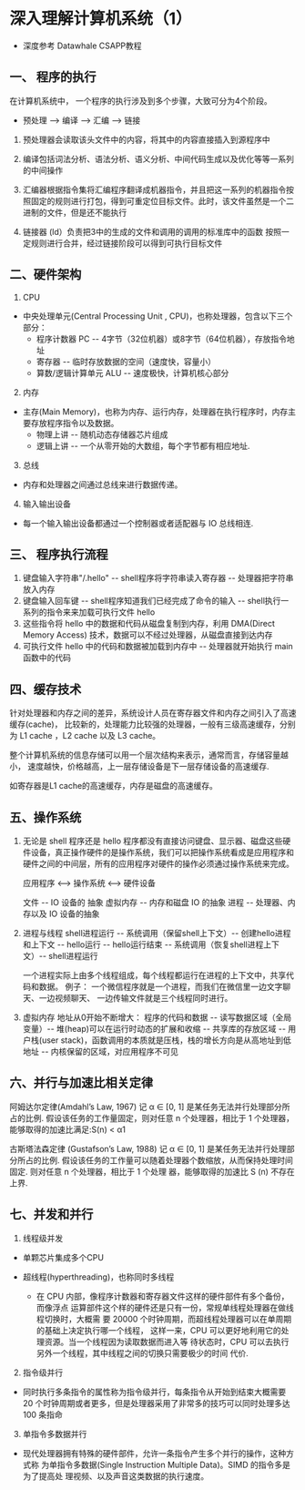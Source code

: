 # 深入理解计算机系统（1）

- 深度参考 Datawhale CSAPP教程

## 一、 程序的执行
在计算机系统中， 一个程序的执行涉及到多个步骤，大致可分为4个阶段。
- 预处理 --> 编译 --> 汇编 --> 链接


1. 预处理器会读取该头文件中的内容，将其中的内容直接插入到源程序中

2. 编译包括词法分析、语法分析、语义分析、中间代码生成以及优化等等一系列的中间操作

3. 汇编器根据指令集将汇编程序翻译成机器指令，并且把这一系列的机器指令按照固定的规则进行打包，得到可重定位目标文件。此时，该文件虽然是一个二进制的文件，但是还不能执行

4. 链接器 (ld）负责把3中的生成的文件和调用的调用的标准库中的函数 按照一定规则进行合并，经过链接阶段可以得到可执行目标文件

## 二、硬件架构

1. CPU
- 中央处理单元(Central Processing Unit , CPU)，也称处理器，包含以下三个部分：
  - 程序计数器 PC -- 4字节（32位机器）或8字节（64位机器），存放指令地址
  - 寄存器 -- 临时存放数据的空间（速度快，容量小）
  - 算数/逻辑计算单元 ALU -- 速度极快，计算机核心部分

2. 内存
- 主存(Main Memory)，也称为内存、运行内存，处理器在执行程序时，内存主要存放程序指令以及数据。
  - 物理上讲 -- 随机动态存储器芯片组成
  - 逻辑上讲 -- 一个从零开始的大数组，每个字节都有相应地址.

3. 总线
- 内存和处理器之间通过总线来进行数据传递。

4. 输入输出设备
- 每一个输入输出设备都通过一个控制器或者适配器与 IO 总线相连.


## 三、 程序执行流程
1. 键盘输入字符串"/.hello" -- shell程序将字符串读入寄存器 -- 处理器把字符串放入内存
2. 键盘输入回车键 -- shell程序知道我们已经完成了命令的输入 -- shell执行一系列的指令来来加载可执行文件 hello
3. 这些指令将 hello 中的数据和代码从磁盘复制到内存，利用 DMA(Direct Memory Access) 技术，数据可以不经过处理器，从磁盘直接到达内存
4. 可执行文件 hello 中的代码和数据被加载到内存中 -- 处理器就开始执行 main 函数中的代码


## 四、缓存技术
针对处理器和内存之间的差异，系统设计人员在寄存器文件和内存之间引入了高速缓存(cache)， 比较新的，处理能力比较强的处理器，一般有三级高速缓存，分别为 L1 cache ，L2 cache 以及 L3 cache。

整个计算机系统的信息存储可以用一个层次结构来表示，通常而言，存储容量越小， 速度越快，价格越高，上一层存储设备是下一层存储设备的高速缓存.

如寄存器是L1 cache的高速缓存，内存是磁盘的高速缓存。

## 五、操作系统

1. 无论是 shell 程序还是 hello 程序都没有直接访问键盘、显示器、磁盘这些硬件设备，真正操作硬件的是操作系统，我们可以把操作系统看成是应用程序和硬件之间的中间层，所有的应用程序对硬件的操作必须通过操作系统来完成。

    应用程序 <-->  操作系统 <--> 硬件设备

    文件 -- IO 设备的 抽象
    虚拟内存 -- 内存和磁盘 IO 的抽象
    进程 -- 处理器、内存以及 IO 设备的抽象

2. 进程与线程
    shell进程运行  -- 系统调用（保留shell上下文）-- 创建hello进程和上下文 -- hello运行 -- hello运行结束 -- 系统调用（恢复shell进程上下文）-- shell进程运行

    一个进程实际上由多个线程组成，每个线程都运行在进程的上下文中，共享代码和数据。
    例子：
    一个微信程序就是一个进程，而我们在微信里一边文字聊天、一边视频聊天、 一边传输文件就是三个线程同时进行。

3. 虚拟内存
    地址从0开始不断增大：
    程序的代码和数据  -- 读写数据区域（全局变量）-- 堆(heap)可以在运行时动态的扩展和收缩 -- 共享库的存放区域 -- 用户栈(user stack)，函数调用的本质就是压栈，栈的增长方向是从高地址到低地址 -- 内核保留的区域，对应用程序不可见

## 六、并行与加速比相关定律
阿姆达尔定律(Amdahl’s Law, 1967)
记 α ∈ [0, 1] 是某任务无法并行处理部分所占的比例. 假设该任务的工作量固定，则对任意 n 个处理器，相比于 1 个处理器，能够取得的加速比满足:S(n) < α1 

古斯塔法森定律 (Gustafson’s Law, 1988)
记 α ∈ [0, 1] 是某任务无法并行处理部分所占的比例. 假设该任务的工作量可以随着处理器个数缩放，从而保持处理时间固定. 则对任意 n 个处理器，相比于 1 个处理 器，能够取得的加速比 S (n) 不存在上界.

## 七、并发和并行
1. 线程级并发
- 单颗芯片集成多个CPU

- 超线程(hyperthreading)，也称同时多线程
  - 在 CPU 内部，像程序计数器和寄存器文件这样的硬件部件有多个备份，而像浮点 运算部件这个样的硬件还是只有一份，常规单线程处理器在做线程切换时，大概需 要 20000 个时钟周期，而超线程处理器可以在单周期的基础上决定执行哪一个线程， 这样一来，CPU 可以更好地利用它的处理资源。当一个线程因为读取数据而进入等 待状态时，CPU 可以去执行另外一个线程，其中线程之间的切换只需要极少的时间 代价.

2. 指令级并行
- 同时执行多条指令的属性称为指令级并行，每条指令从开始到结束大概需要 20 个时钟周期或者更多，但是处理器采用了非常多的技巧可以同时处理多达 100 条指命

3. 单指令多数据并行
- 现代处理器拥有特殊的硬件部件，允许一条指令产生多个并行的操作，这种方式称 为单指令多数据(Single Instruction Multiple Data)。SIMD 的指令多是为了提高处 理视频、以及声音这类数据的执行速度。

